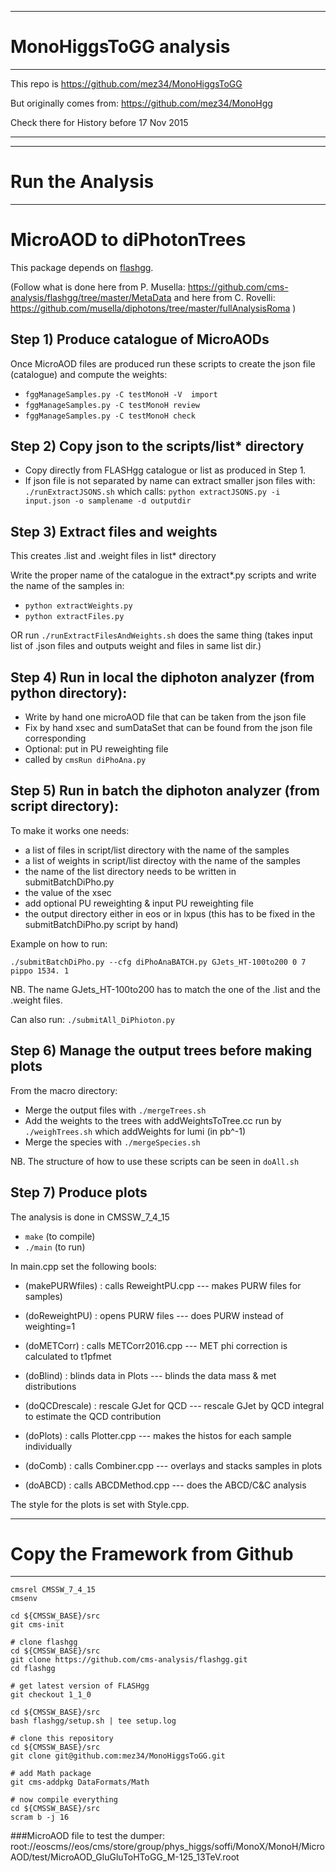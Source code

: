 -----------------------------------------------------------
# MonoHiggsToGG analysis
-----------------------------------------------------------
This repo is https://github.com/mez34/MonoHiggsToGG

But originally comes from: https://github.com/mez34/MonoHgg

Check there for History before 17 Nov 2015

-----------------------------------------------------------


-----------------------------------------------------------
# Run the Analysis
-----------------------------------------------------------

# MicroAOD to diPhotonTrees 
This package depends on [flashgg](https://github.com/cms-analysis/flashgg).

(Follow what is done here from P. Musella: https://github.com/cms-analysis/flashgg/tree/master/MetaData 
 and here from C. Rovelli: https://github.com/musella/diphotons/tree/master/fullAnalysisRoma )

## Step 1) Produce catalogue of MicroAODs
Once MicroAOD files are produced run these scripts to create the json file (catalogue) and  compute the weights:

- `fggManageSamples.py -C testMonoH -V  import`
- `fggManageSamples.py -C testMonoH review`
- `fggManageSamples.py -C testMonoH check`

## Step 2) Copy json to the scripts/list* directory
- Copy directly from FLASHgg catalogue or list as produced in Step 1.
- If json file is not separated by name can extract smaller json files with:
`./runExtractJSONS.sh` which calls: `python extractJSONS.py -i input.json -o samplename -d outputdir` 

## Step 3) Extract files and weights
This creates .list and .weight files in list* directory

Write the proper name of the catalogue in the extract*.py scripts and write the name of the samples in:
- `python extractWeights.py`
- `python extractFiles.py`

OR run `./runExtractFilesAndWeights.sh` does the same thing (takes input list of .json files and outputs weight and files in same list dir.)

## Step 4) Run in local the diphoton analyzer (from python directory):
- Write by hand one microAOD file that can be taken from the json file
- Fix by hand xsec and sumDataSet that can be found from the json file corresponding
- Optional: put in PU reweighting file
- called by `cmsRun diPhoAna.py`
   
## Step 5) Run in batch the diphoton analyzer (from script directory):
To make it works one needs:
- a list of files in script/list directory with the name of the samples 
- a list of weights in script/list directoy with the name of the samples
- the name of the list directory needs to be written in submitBatchDiPho.py
- the value of the xsec
- add optional PU reweighting & input PU reweighting file
- the output directory either in eos or in lxpus (this has to be fixed in the submitBatchDiPho.py script by hand)

Example on how to run: 
``` 
./submitBatchDiPho.py --cfg diPhoAnaBATCH.py GJets_HT-100to200 0 7 pippo 1534. 1 
```
NB. The name GJets_HT-100to200 has to match the one of the .list and the .weight files.

Can also run: `./submitAll_DiPhioton.py`
      
## Step 6) Manage the output trees before making plots 
From the macro directory:

- Merge the output files with `./mergeTrees.sh`
- Add the weights to the trees with addWeightsToTree.cc run by `./weighTrees.sh` which addWeights for lumi (in pb^-1)
- Merge the species with `./mergeSpecies.sh`

NB. The structure of how to use these scripts can be seen in `doAll.sh`

## Step 7) Produce plots 
The analysis is done in CMSSW_7_4_15
- `make` (to compile) 
- `./main` (to run)

In main.cpp set the following bools:
- (makePURWfiles) : calls ReweightPU.cpp  --- makes PURW files for samples)
- (doReweightPU)  : opens PURW files      --- does PURW instead of weighting=1
- (doMETCorr)	  : calls METCorr2016.cpp --- MET phi correction is calculated to t1pfmet 
- (doBlind)	  : blinds data in Plots  --- blinds the data mass & met distributions
- (doQCDrescale)  : rescale GJet for QCD  --- rescale GJet by QCD integral to estimate the QCD contribution

- (doPlots) 	  : calls Plotter.cpp 	  --- makes the histos for each sample individually
- (doComb)  	  : calls Combiner.cpp 	  --- overlays and stacks samples in plots
- (doABCD)	  : calls ABCDMethod.cpp  --- does the ABCD/C&C analysis

The style for the plots is set with Style.cpp.

-----------------------------------------------------------
# Copy the Framework from Github
-----------------------------------------------------------
```
cmsrel CMSSW_7_4_15
cmsenv 

cd ${CMSSW_BASE}/src
git cms-init

# clone flashgg 
cd ${CMSSW_BASE}/src
git clone https://github.com/cms-analysis/flashgg.git
cd flashgg

# get latest version of FLASHgg
git checkout 1_1_0

cd ${CMSSW_BASE}/src
bash flashgg/setup.sh | tee setup.log

# clone this repository
cd ${CMSSW_BASE}/src
git clone git@github.com:mez34/MonoHiggsToGG.git

# add Math package
git cms-addpkg DataFormats/Math

# now compile everything
cd ${CMSSW_BASE}/src
scram b -j 16
```


###MicroAOD file to test the dumper:
root://eoscms//eos/cms/store/group/phys_higgs/soffi/MonoX/MonoH/MicroAOD/test/MicroAOD_GluGluToHToGG_M-125_13TeV.root
